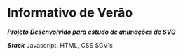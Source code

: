 # Informativo de Verão

***Projeto Desenvolvido para estudo de animações de SVG***

***Stack***
Javascript, HTML, CSS SGV's